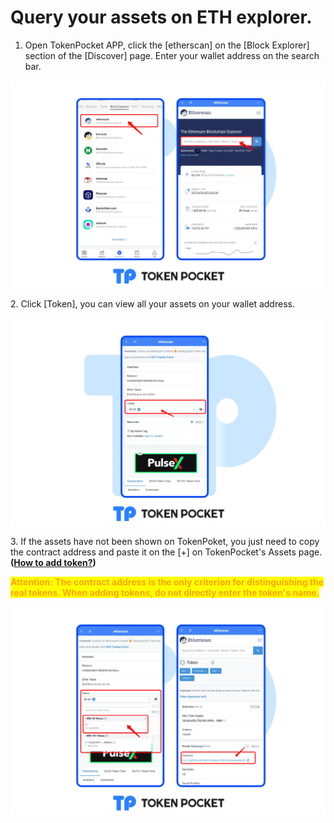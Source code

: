 # Query your assets on ETH explorer.

1. &#x20;Open TokenPocket APP, click the \[etherscan] on the \[Block Explorer] section of the \[Discover] page. Enter your wallet address on the search bar.

![](../../../.gitbook/assets/eth3.png)

2\. Click \[Token], you can view all your assets on your wallet address.&#x20;

![](../../../.gitbook/assets/eth4.png)

3\. If the assets have not been shown on TokenPoket, you just need to copy the contract address and paste it on the \[+] on TokenPocket's Assets page. **(**[**How to add token?**](https://help.tokenpocket.pro/en/token-management/how-to-add-tokens)**)**

<mark style="color:orange;">**Attention: The contract address is the only criterion for distinguishing the real tokens. When adding tokens, do not directly enter the token's name.**</mark>

![](../../../.gitbook/assets/eth5.png)
